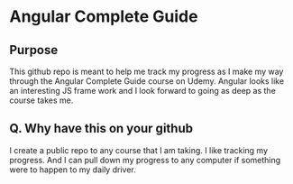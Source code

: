 # Angular Complete Guide

## Purpose

This github repo is meant to help me track my progress as I make my way through the Angular Complete Guide course on Udemy. Angular looks like an interesting JS frame work and I look forward to going as deep as the course takes me.

## Q. Why have this on your github

I create a public repo to any course that I am taking. I like tracking my progress. And I can pull down my progress to any computer if something were to happen to my daily driver.